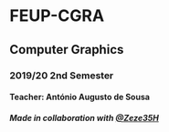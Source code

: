 # FEUP-CGRA
## Computer Graphics
### 2019/20 2nd Semester
#### Teacher: António Augusto de Sousa

##### Made in collaboration with <a href="https://github.com/Zeze35H">@Zeze35H</a> 
